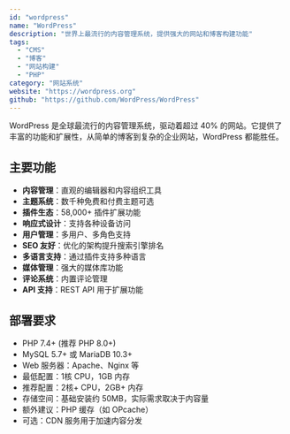 ```yaml
---
id: "wordpress"
name: "WordPress"
description: "世界上最流行的内容管理系统，提供强大的网站和博客构建功能"
tags:
  - "CMS"
  - "博客"
  - "网站构建"
  - "PHP"
category: "网站系统"
website: "https://wordpress.org"
github: "https://github.com/WordPress/WordPress"
---
```


WordPress 是全球最流行的内容管理系统，驱动着超过 40% 的网站。它提供了丰富的功能和扩展性，从简单的博客到复杂的企业网站，WordPress 都能胜任。

## 主要功能

- **内容管理**：直观的编辑器和内容组织工具
- **主题系统**：数千种免费和付费主题可选
- **插件生态**：58,000+ 插件扩展功能
- **响应式设计**：支持各种设备访问
- **用户管理**：多用户、多角色支持
- **SEO 友好**：优化的架构提升搜索引擎排名
- **多语言支持**：通过插件支持多种语言
- **媒体管理**：强大的媒体库功能
- **评论系统**：内置评论管理
- **API 支持**：REST API 用于扩展功能

## 部署要求

- PHP 7.4+ (推荐 PHP 8.0+)
- MySQL 5.7+ 或 MariaDB 10.3+
- Web 服务器：Apache、Nginx 等
- 最低配置：1核 CPU，1GB 内存
- 推荐配置：2核+ CPU，2GB+ 内存
- 存储空间：基础安装约 50MB，实际需求取决于内容量
- 额外建议：PHP 缓存（如 OPcache）
- 可选：CDN 服务用于加速内容分发 